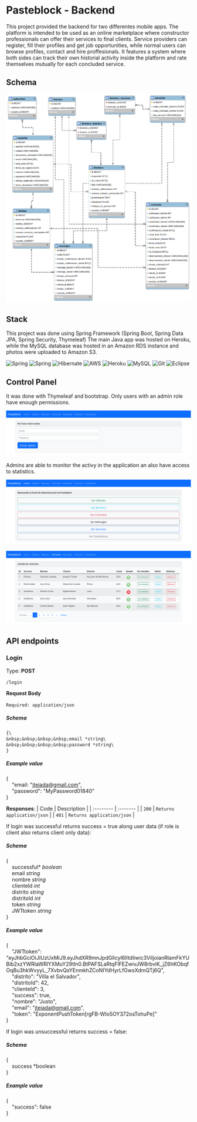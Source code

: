 # Pasteblock - Backend

This project provided the backend for two differentes mobile apps.
The platform is intended to be used as an online marketplace where constructor professionals can offer their services to final clients.
Service providers can register, fill their profiles and get job opportunities, while normal users can browse profiles, contact and hire proffesionals.
It features a system where both sides can track their own historial activity inside the platform and rate themselves mutually for each concluded service.

## Schema

![Pasteblock Schema](https://github.com/Tomohiko10615/pasteblock/raw/main/schema.png)

## Stack

This project was done using Spring Framework (Spring Boot, Spring Data JPA, Spring Security, Thymeleaf)
The main Java app was hosted on Heroku, while the MySQL database was hosted in an Amazon RDS instance and photos were uploaded to Amazon S3.

![Spring](https://img.shields.io/badge/Java-ED8B00?style=for-the-badge&logo=java&logoColor=white)
![Spring](https://img.shields.io/badge/Spring-6DB33F?style=for-the-badge&logo=spring&logoColor=white)
![Hibernate](https://img.shields.io/badge/Hibernate-59666C?style=for-the-badge&logo=Hibernate&logoColor=white)
![AWS](https://img.shields.io/badge/Amazon_AWS-232F3E?style=for-the-badge&logo=amazon-aws&logoColor=white)
![Heroku](https://img.shields.io/badge/Heroku-430098?style=for-the-badge&logo=heroku&logoColor=white)
![MySQL](https://img.shields.io/badge/MySQL-00000F?style=for-the-badge&logo=mysql&logoColor=white)
![Git](https://img.shields.io/badge/GIT-E44C30?style=for-the-badge&logo=git&logoColor=white)
![Eclipse](https://img.shields.io/badge/Eclipse-2C2255?style=for-the-badge&logo=eclipse&logoColor=white)

## Control Panel

It was done with Thymeleaf and bootstrap. Only users with an admin role have enough permissions.

![Control Panel](https://github.com/Tomohiko10615/pasteblock/raw/main/control-panel.png)

Admins are able to monitor the activy in the application an also have access to statistics.

![Logged-in](https://github.com/Tomohiko10615/pasteblock/raw/main/logged-in.png)

![Contracts](https://github.com/Tomohiko10615/pasteblock/raw/main/contract.png)

## API endpoints

### **Login**

Type: **POST**
``` 
/login
```

**Request Body**

`Required: application/json`

##### Schema

```
{\
&nbsp;&nbsp;&nbsp;&nbsp;email *string\
&nbsp;&nbsp;&nbsp;&nbsp;password *string\
}
```

##### Example value

{\
&nbsp;&nbsp;&nbsp;&nbsp;"email: "jtejada@gmail.com",\
&nbsp;&nbsp;&nbsp;&nbsp;"password": "MyPassword01840"\
}

**Responses**:
| Code | Description     |
| :-------- | :------- |
| `200` | `Returns application/json` |
| `401` | `Returns application/json` |

If login was successful returns success = true along user data (if role is client also returns client only data):

##### Schema

{  
&nbsp;&nbsp;&nbsp;&nbsp;successful\* *boolean*    
&nbsp;&nbsp;&nbsp;&nbsp;email *string*  
&nbsp;&nbsp;&nbsp;&nbsp;nombre *string*  
&nbsp;&nbsp;&nbsp;&nbsp;clienteId *int*  
&nbsp;&nbsp;&nbsp;&nbsp;distrito *string*  
&nbsp;&nbsp;&nbsp;&nbsp;distritoId *int*  
&nbsp;&nbsp;&nbsp;&nbsp;token *string*  
&nbsp;&nbsp;&nbsp;&nbsp;JWTtoken *string*  
}

##### Example value

{\
    &nbsp;&nbsp;&nbsp;&nbsp;"JWTtoken": "eyJhbGciOiJIUzUxMiJ9.eyJhdXR9mnJpdGllcyI6IltdIiwic3ViIjoianRlamFkYUBib2xzYWRlaWRlYXMuY29tIn0.BtPAFSLaRtqFlFEZwivJW8rbviK_jZ6hKObqfOqBu3hkWvyyL_7XvbvQsYEnmkhZCoNIYdHyrLfGwsXdmQTj6Q",\
    &nbsp;&nbsp;&nbsp;&nbsp;"distrito": "Villa el Salvador",\
    &nbsp;&nbsp;&nbsp;&nbsp;"distritoId": 42,\
    &nbsp;&nbsp;&nbsp;&nbsp;"clienteId": 3,\
    &nbsp;&nbsp;&nbsp;&nbsp;"success": true,\
    &nbsp;&nbsp;&nbsp;&nbsp;"nombre": "Justo",\
    &nbsp;&nbsp;&nbsp;&nbsp;"email": "jtejada@gmail.com",\
    &nbsp;&nbsp;&nbsp;&nbsp;"token": "ExponentPushToken[rgFB-WIo5OY372osTohuPe]"\
}

If login was unsuccessful returns success = false:

##### Schema

{\
&nbsp;&nbsp;&nbsp;&nbsp;success *boolean\
}

##### Example value

{\
    &nbsp;&nbsp;&nbsp;&nbsp;"success": false\
}




